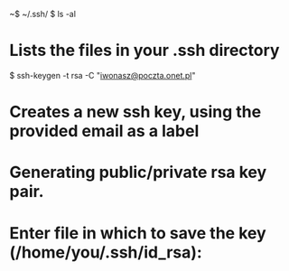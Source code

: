 ~$ ~/.ssh/
$ ls -al
# Lists the files in your .ssh directory
$ ssh-keygen -t rsa -C "iwonasz@poczta.onet.pl"
# Creates a new ssh key, using the provided email as a label
# Generating public/private rsa key pair.
# Enter file in which to save the key (/home/you/.ssh/id_rsa):
